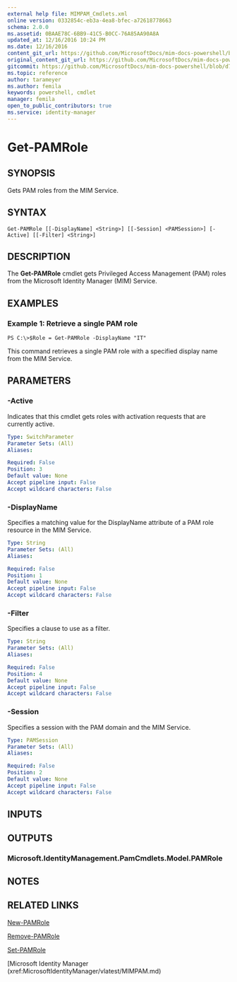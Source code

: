 ```yaml
---
external help file: MIMPAM_Cmdlets.xml
online version: 0332854c-eb3a-4ea8-bfec-a72618778663
schema: 2.0.0
ms.assetid: 0BAAE78C-6BB9-41C5-B0CC-76A85AA90A8A
updated_at: 12/16/2016 10:24 PM
ms.date: 12/16/2016
content_git_url: https://github.com/MicrosoftDocs/mim-docs-powershell/blob/master/mim-cmdlets/MicrosoftIdentityManager/vlatest/Get-PAMRole.md
original_content_git_url: https://github.com/MicrosoftDocs/mim-docs-powershell/blob/master/mim-cmdlets/MicrosoftIdentityManager/vlatest/Get-PAMRole.md
gitcommit: https://github.com/MicrosoftDocs/mim-docs-powershell/blob/d76fe71a336b890697ca5b79f29d35c57acf4cc6/mim-cmdlets/MicrosoftIdentityManager/vlatest/Get-PAMRole.md
ms.topic: reference
author: tarameyer
ms.author: femila
keywords: powershell, cmdlet
manager: femila
open_to_public_contributors: true
ms.service: identity-manager
---
```


# Get-PAMRole

## SYNOPSIS
Gets PAM roles from the MIM Service.

## SYNTAX

```
Get-PAMRole [[-DisplayName] <String>] [[-Session] <PAMSession>] [-Active] [[-Filter] <String>]
```

## DESCRIPTION
The **Get-PAMRole** cmdlet gets Privileged Access Management (PAM) roles from the Microsoft Identity Manager (MIM) Service.

## EXAMPLES

### Example 1: Retrieve a single PAM role
```
PS C:\>$Role = Get-PAMRole -DisplayName "IT"
```

This command retrieves a single PAM role with a specified display name from the MIM Service.

## PARAMETERS

### -Active
Indicates that this cmdlet gets roles with activation requests that are currently active.

```yaml
Type: SwitchParameter
Parameter Sets: (All)
Aliases: 

Required: False
Position: 3
Default value: None
Accept pipeline input: False
Accept wildcard characters: False
```

### -DisplayName
Specifies a matching value for the DisplayName attribute of a PAM role resource in the MIM Service.

```yaml
Type: String
Parameter Sets: (All)
Aliases: 

Required: False
Position: 1
Default value: None
Accept pipeline input: False
Accept wildcard characters: False
```

### -Filter
Specifies a clause to use as a filter.

```yaml
Type: String
Parameter Sets: (All)
Aliases: 

Required: False
Position: 4
Default value: None
Accept pipeline input: False
Accept wildcard characters: False
```

### -Session
Specifies a session with the PAM domain and the MIM Service.

```yaml
Type: PAMSession
Parameter Sets: (All)
Aliases: 

Required: False
Position: 2
Default value: None
Accept pipeline input: False
Accept wildcard characters: False
```

## INPUTS

## OUTPUTS

### Microsoft.IdentityManagement.PamCmdlets.Model.PAMRole

## NOTES

## RELATED LINKS

[New-PAMRole](xref:MicrosoftIdentityManager/vlatest/New-PAMRole.md)

[Remove-PAMRole](xref:MicrosoftIdentityManager/vlatest/Remove-PAMRole.md)

[Set-PAMRole](xref:MicrosoftIdentityManager/vlatest/Set-PAMRole.md)

[Microsoft Identity Manager (xref:MicrosoftIdentityManager/vlatest/MIMPAM.md)

